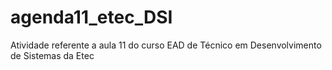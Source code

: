 # agenda11_etec_DSI
Atividade referente a aula 11 do curso EAD de Técnico em Desenvolvimento de Sistemas da Etec
